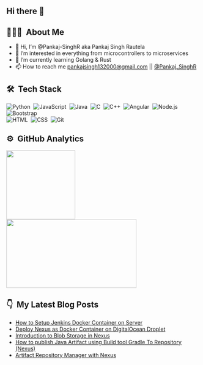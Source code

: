 ## Hi there 👋
## 👨🏻‍💻 &nbsp;About Me

- 👋 Hi, I’m @Pankaj-SinghR aka Pankaj Singh Rautela
- 👀 I’m interested in everything from microcontrollers to microservices
- 🌱 I’m currently learning Golang & Rust 
- 📫 How to reach me pankajsingh132000@gmail.com || [@Pankaj_SinghR](https://twitter.com/Pankaj_SinghR)

## 🛠 &nbsp;Tech Stack

![Python](https://img.shields.io/badge/-Python-05122A?style=flat&logo=python)&nbsp;
![JavaScript](https://img.shields.io/badge/-JavaScript-05122A?style=flat&logo=javascript)&nbsp;
![Java](https://img.shields.io/badge/-Java-05122A?style=flat&logo=Java&logoColor=FFA518)&nbsp;
![C](https://img.shields.io/badge/-C-05122A?style=flat&logo=C&logoColor=A8B9CC)&nbsp;
![C++](https://img.shields.io/badge/-C++-05122A?style=flat&logo=C%2B%2B&logoColor=00599C)&nbsp;
![Angular](https://img.shields.io/badge/-Angular-05122A?style=flat&logo=Angular)&nbsp;
![Node.js](https://img.shields.io/badge/-Node.js-05122A?style=flat&logo=node.js)&nbsp;
![Bootstrap](https://img.shields.io/badge/-Bootstrap-05122A?style=flat&logo=bootstrap&logoColor=563D7C)\
![HTML](https://img.shields.io/badge/-HTML-05122A?style=flat&logo=HTML5)&nbsp;
![CSS](https://img.shields.io/badge/-CSS-05122A?style=flat&logo=CSS3&logoColor=1572B6)&nbsp;
![Git](https://img.shields.io/badge/-Git-05122A?style=flat&logo=git)&nbsp;


## ⚙️ &nbsp;GitHub Analytics

<p align="left">
<a href="https://github.com/Pankaj-SinghR">
  <img height="180em" src="https://github-readme-stats-eight-theta.vercel.app/api?username=Pankaj-SinghR&show_icons=true&theme=algolia&include_all_commits=true&count_private=true"/>
  <img height="180em" width = "340em" src="https://github-readme-stats-eight-theta.vercel.app/api/top-langs/?username=Pankaj-SinghR&layout=compact&langs_count=8&theme=algolia"/>
</a>
</p>


## 👇 &nbsp;My Latest Blog Posts

<!-- BLOG-POST-LIST:START -->
- [How to Setup Jenkins Docker Container on Server](https://pankaj-singhr.hashnode.dev/how-to-setup-jenkins-docker-container-on-server)
- [Deploy Nexus as Docker Container on DigitalOcean Droplet](https://pankaj-singhr.hashnode.dev/deploy-nexus-as-docker-container-on-digitalocean-droplet)
- [Introduction to Blob Storage in Nexus](https://pankaj-singhr.hashnode.dev/introduction-to-blob-storage-in-nexus)
- [How to publish Java Artifact using Build tool Gradle To Repository &lpar;Nexus&rpar;](https://pankaj-singhr.hashnode.dev/how-to-publish-java-artifact-using-build-tool-gradle-to-repository-nexus)
- [Artifact Repository Manager with Nexus](https://pankaj-singhr.hashnode.dev/artifact-repository-manager-with-nexus)
<!-- BLOG-POST-LIST:END -->

